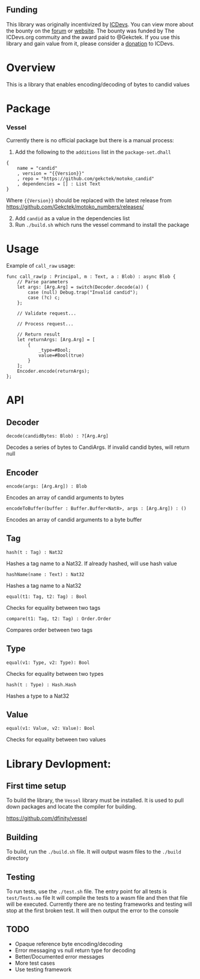 ## Funding

This library was originally incentivized by [ICDevs](https://ICDevs.org). You
can view more about the bounty on the
[forum](https://forum.dfinity.org/t/icdevs-org-bounty-18-cbor-and-candid-motoko-parser-3-000/11398)
or [website](https://icdevs.org/bounties/2022/02/22/CBOR-and-Candid-Motoko-Parser.html). The
bounty was funded by The ICDevs.org commuity and the award paid to
@Gekctek. If you use this library and gain value from it, please consider
a [donation](https://icdevs.org/donations.html) to ICDevs.

# Overview

This is a library that enables encoding/decoding of bytes to candid values

# Package

### Vessel

Currently there is no official package but there is a manual process:

1. Add the following to the `additions` list in the `package-set.dhall`

```
{
    name = "candid"
    , version = "{{Version}}"
    , repo = "https://github.com/gekctek/motoko_candid"
    , dependencies = [] : List Text
}
```

Where `{{Version}}` should be replaced with the latest release from https://github.com/Gekctek/motoko_numbers/releases/

2. Add `candid` as a value in the dependencies list
3. Run `./build.sh` which runs the vessel command to install the package

# Usage

Example of `call_raw` usage:

```
func call_raw(p : Principal, m : Text, a : Blob) : async Blob {
    // Parse parameters
    let args: [Arg.Arg] = switch(Decoder.decode(a)) {
        case (null) Debug.trap("Invalid candid");
        case (?c) c;
    };

    // Validate request...

    // Process request...

    // Return result
    let returnArgs: [Arg.Arg] = [
        {
            _type=#Bool;
            value=#Bool(true)
        }
    ];
    Encoder.encode(returnArgs);
};
```

# API

## Decoder

`decode(candidBytes: Blob) : ?[Arg.Arg]`

Decodes a series of bytes to CandiArgs. If invalid candid bytes, will return null

## Encoder

`encode(args: [Arg.Arg]) : Blob`

Encodes an array of candid arguments to bytes

`encodeToBuffer(buffer : Buffer.Buffer<Nat8>, args : [Arg.Arg]) : ()`

Encodes an array of candid arguments to a byte buffer

## Tag

`hash(t : Tag) : Nat32`

Hashes a tag name to a Nat32. If already hashed, will use hash value

`hashName(name : Text) : Nat32`

Hashes a tag name to a Nat32

`equal(t1: Tag, t2: Tag) : Bool`

Checks for equality between two tags

`compare(t1: Tag, t2: Tag) : Order.Order`

Compares order between two tags

## Type

`equal(v1: Type, v2: Type): Bool`

Checks for equality between two types

`hash(t : Type) : Hash.Hash`

Hashes a type to a Nat32

## Value

`equal(v1: Value, v2: Value): Bool`

Checks for equality between two values

# Library Devlopment:

## First time setup

To build the library, the `Vessel` library must be installed. It is used to pull down packages and locate the compiler for building.

https://github.com/dfinity/vessel

## Building

To build, run the `./build.sh` file. It will output wasm files to the `./build` directory

## Testing

To run tests, use the `./test.sh` file.
The entry point for all tests is `test/Tests.mo` file
It will compile the tests to a wasm file and then that file will be executed.
Currently there are no testing frameworks and testing will stop at the first broken test. It will then output the error to the console

## TODO

- Opaque reference byte encoding/decoding
- Error messaging vs null return type for decoding
- Better/Documented error messages
- More test cases
- Use testing framework
